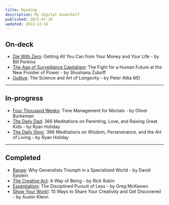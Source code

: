 ```yaml
---
title: Reading
description: My digital bookshelf
published: 2023-07-28
updated: 2023-12-16
---
```


## On-deck

- [Die With Zero](https://www.amazon.com/Die-Zero-Getting-Your-Money-ebook/dp/B07T5LSF1J): Getting All You Can from Your Money and Your Life - by Bill Perkins
- [The Age of Surveillance Capitalism](https://www.amazon.com/Age-Surveillance-Capitalism-Future-Frontier-ebook/dp/B01N2QEZE2): The Fight for a Human Future at the New Frontier of Power - by Shoshana Zuboff
- [Outlive](https://www.amazon.com/Outlive-Science-Art-Longevity/dp/1785044559): The Science and Art of Longevity - by Peter Attia MD

---

## In-progress

- [Four Thousand Weeks](https://www.amazon.com/Four-Thousand-Weeks-Management-Mortals/dp/0374159122): Time Management for Mortals - by Oliver Burkeman
- [The Daily Dad](https://www.amazon.com/Daily-Dad-Meditations-Parenting-Raising/dp/0593539052/): 366 Meditations on Parenting, Love, and Raising Great Kids - by Ryan Holiday
- [The Daily Stoic](https://www.amazon.com/Daily-Stoic-Meditations-Wisdom-Perseverance/dp/0735211736/): 366 Meditations on Wisdom, Perseverance, and the Art of Living - by Ryan Holiday

---

## Completed

- [Range](https://www.amazon.com/Range-Generalists-Triumph-Specialized-World/dp/0735214506/): Why Generalists Triumph in a Specialized World - by David Epstein
- [The Creative Act](https://www.amazon.com/Creative-Act-Way-Being/dp/0593652886): A Way of Being - by Rick Rubin
- [Essentialism](https://www.amazon.com/Essentialism-Disciplined-Pursuit-Greg-McKeown/dp/0804137382): The Disciplined Pursuit of Less - by Greg McKeown
- [Show Your Work!](https://www.amazon.com/Show-Your-Work-Austin-Kleon/dp/076117897X): 10 Ways to Share Your Creativity and Get Discovered - by Austin Kleon
